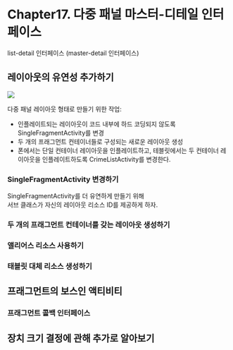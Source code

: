 # Chapter17. 다중 패널 마스터-디테일 인터페이스

list-detail 인터페이스 (master-detail 인터페이스)

## 레이아웃의 유연성 추가하기

![](https://user-images.githubusercontent.com/38287485/47828955-74f1c700-ddc8-11e8-83d9-d403b320372a.png)

다중 패널 레이아웃 형태로 만들기 위한 작업:
- 인플레이트되는 레이아웃이 코드 내부에 하드 코딩되지 않도록 SingleFragmentActivity를 변경
- 두 개의 프래그먼트 컨테이너들로 구성되는 새로운 레이아웃 생성
- 폰에서는 단일 컨테이너 레이아웃을 인플레이트하고, 테블릿에서는 두 컨테이너 레이아웃을 인플레이트하도록 CrimeListActivity를 변경한다.

### SingleFragmentActivity 변경하기

SingleFragmentActivity를 더 유연하게 만들기 위해  
서브 클래스가 자신의 레이아웃 리소스 ID를 제공하게 하자.




### 두 개의 프래그먼트 컨테이너를 갖는 레이아웃 생성하기

### 앨리어스 리소스 사용하기

### 태블릿 대체 리소스 생성하기

## 프래그먼트의 보스인 액티비티

### 프래그먼트 콜백 인터페이스

## 장치 크기 결정에 관해 추가로 알아보기

